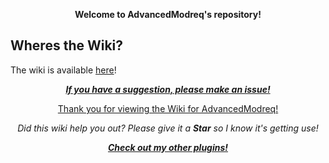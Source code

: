<p align="center">
  <b><a>Welcome to AdvancedModreq's repository!</a></b>
</p>

## Wheres the Wiki?
The wiki is available [here](../../wiki)!
    
<p align="center">
  <b><i><a href="https://github.com/SuperRonanCraft/AdvancedModreq/issues">If you have a suggestion, please make an issue!</a></i></b></p>
<p align="center">
  <a href="https://www.spigotmc.org/resources/40528/">Thank you for viewing the Wiki for AdvancedModreq!</a>
</p>
<p align="center"><i>
  <a>Did this wiki help you out? Please give it a <b>Star</b> so I know it's getting use!</a></i>
</p>
<p align="center">
  <b><i><a href="https://www.spigotmc.org/resources/authors/superronancraft.13025/">Check out my other plugins!</a></i></b>
</p>
